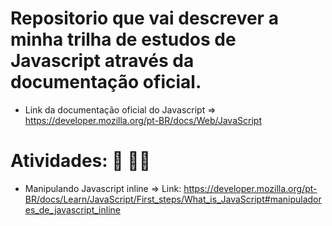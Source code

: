 # Repositorio que vai descrever a minha trilha de estudos de Javascript através da documentação oficial.

- Link da documentação oficial do Javascript => https://developer.mozilla.org/pt-BR/docs/Web/JavaScript

# Atividades: :pencil: :man_technologist:

- Manipulando Javascript inline  => Link: https://developer.mozilla.org/pt-BR/docs/Learn/JavaScript/First_steps/What_is_JavaScript#manipuladores_de_javascript_inline
